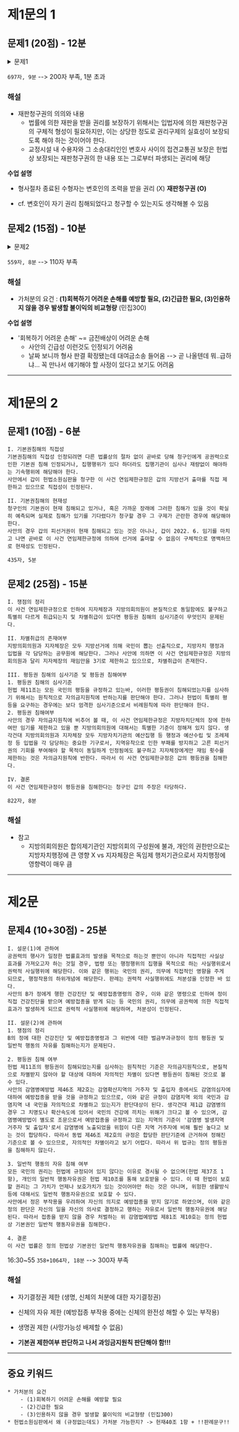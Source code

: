 # 제1문의 1

## 문제1 (20점) - 12분

<details> <summary> 문제1 </summary>

```plain
I. 쟁점의 정리
갑의 변호사 병에 대한 접견제한이 갑의 변호인 접견교통권을 침해하여 위헌인지가 문제된다.

II. 변호인 접견교통권
헌법 제12조 4항은 체포, 구속을 당할 때에 즉시 변호인의 조력을 받을 권리를 규정하고 있으며, 헌법재판소는 '구속'에 대하여 사법절차 외의 행정절차를 포함할 뿐만 아니라 임의동행된 피내사자에 대해서도 인정할 수 있다고 폭넓게 인정하고 있다. 그러나 형사절차가 종료된 수형자가 형사재판 외 민사재판, 헌법재판 등에서 변호인을 접견할 권리에 대해서는 위 헌법규정이 정한 변호인의 조력을 받을 권리가 적용되지 않는다.
사안에서 갑은 형사재판이 2014. 6. 30. 확정되어 수형중인 사람으로, 변호인 병과의 접견은 민사재판을 목적으로 하는 것이므로 헌법상의 변호인 접견교통권이 보호해야 할 접견에 해당하지 않는다. 또한 원칙적으로 구속된 자와 변호인간의 접견은 부당한 제한이나 간섭 없는 자유로운 대화가 보장되어야 하는데, 사안에서 갑과 병 사이 접견은 그 시간과 횟수만 30분, 월 4회로 한정되어 있을 뿐 일반 접견에서 자유로운 대화를 보장받고 있으므로 변호인의 접견교통권을 침해하였다고 보기 어렵다.

III. 결론
민사재판을 앞든 수형자 갑과 그 변호인 병 사이의 접견은 형사상 변호인의 조력을 받기 위한 목적에 해당되지 않으며, 기본적으로 접견시간이 보장되어 있으므로 기본권이 침해되었다고 볼 수 없다.
```

</details>

`697자, 9분` --> 200자 부족, 1분 초과

### 해설

* 재판청구권의 의의와 내용 
  * 법률에 의한 재판을 받을 권리를 보장하기 위해서는 입법자에 의한 재판청구권의 구체적 형성이 필요하지만, 이는 상당한 정도로 권리구제의 실효성이 보장되도록 해야 하는 것이어야 한다.
  * 교정시설 내 수용자와 그 소송대리인인 변호사 사이의 접견교통권 보장은 헌법상 보장되는 재판청구권의 한 내용 또는 그로부터 파생되는 권리에 해당

**수업 설명**

* 형사절차 종료된 수형자는 변호인의 조력을 받을 권리 (X) **재판청구권 (O)**

* cf. 변호인이 자기 권리 침해되었다고 청구할 수 있는지도 생각해볼 수 있음

## 문제2 (15점) - 10분

<details> <summary> 문제2 </summary>

```
I. 쟁점의 정리
헌재법 제68조 1항에 의한 헌법소원심판청구에서도 가처분이 인정될 수 있는지 및 가처분의 적법요건을 충족하는지가 문제된다.

II. 헌법소원심판청구에서의 가처분가부
헌법재판소법은 정당해산심판과 권한쟁의심판에서만 제57조와 제65조를 통해 가처분을 할 수 있다고 규정하고 있으나, 판례는 헌법소원심판절차에서도 가처분의 필요성이 인정될 수 있으며 이를 불허할 다른 이유가 없으므로 헌법소원심판청구에서도 가처분이 가능하다고 본다. 따라서 갑은 헌법소원심판청구를 하면서 가처분을 신청할 수 있다.

III. 가처분의 적법요건
가처분이 인정되려면 (1)당사자적격 (2)본안사건이 헌법재판소의 관할에 속하는 것이며 계속중일 것 (3)보충성이 인정되어야 한다. 
사안에서 갑은 당사자적격이 인정되나, 본안의 심판대상인 규정은 대통령령에 해당하므로 헌법재판소의 관할에 속하는 것이 아니라 대법원의 관할에 속하는 (헌법 제107조 1, 2항)것이다. 따라서 갑의 본안사건이 헌법재판소 관할에 해당하지 않으므로, 가처분의 적법요건을 충족하지 않는다.

IV. 결론
갑이 제기한 가처분신청은 부당하다.

```

</details>

`559자, 8분` --> 110자 부족

### 해설

* 가처분의 요건 : **(1)회복하기 어려운 손해를 예방할 필요, (2)긴급한 필요, (3)인용하지 않을 경우 발생할 불이익의 비교형량** (민집300)

**수업 설명**

* '회복하기 어려운 손해' ~= 금전배상이 어려운 손해
  * 사안의 긴급성 이런것도 인정되기 어려움
  * 날짜 보니까 형사 판결 확정됐는데 대여금소송 들어옴 --> 곧 나올텐데 뭐..급하냐... 꼭 만나서 얘기해야 할 사정이 있다고 보기도 어려움

---

# 제1문의 2

## 문제1 (10점) - 6분

```
I. 기본권침해의 직접성
기본권침해의 직접성 인정되려면 다른 법률상의 절차 없이 곧바로 당해 청구인에게 공권력으로 인한 기본권 침해 인정되거나, 집행행위가 있다 하더라도 집행기관이 심사나 재량없이 해야하는 기속행위에 해당해야 한다.
사안에서 갑이 헌법소원심판을 청구한 이 사건 연임제한규정은 갑의 지방선거 출마를 직접 제한하고 있으므로 직접성이 인정된다.

II. 기본권침해의 현재성
청구인의 기본권이 현재 침해되고 있거나, 혹은 가까운 장래에 그러한 침해가 있을 것이 확실히 예측되며 실제로 침해가 있기를 기다렸다가 청구할 경우 그 구제가 곤란한 경우에 해당해야 한다.
사안의 경우 갑의 피선거권이 현재 침해되고 있는 것은 아니나, 갑이 2022. 6. 임기를 마치고 나면 곧바로 이 사건 연임제한규정에 의하여 선거에 출마할 수 없음이 구체적으로 명백하므로 현재성도 인정된다.
```
`435자, 5분`

## 문제2 (25점) - 15분

```
I. 쟁점의 정리
이 사건 연임제한규정으로 인하여 지자체장과 지방의회의원이 본질적으로 동일함에도 불구하고 특별히 다르게 취급되는지 및 차별취급이 있다면 평등권 침해의 심사기준이 무엇인지 문제된다.

II. 차별취급의 존재여부
지방의회의원과 지자체장은 모두 지방선거에 의해 국민이 뽑는 선출직으로, 지방자치 행정과 입법을 각 담당하는 공무원에 해당한다. 그러나 사안에 의하면 이 사건 연임제한규정은 지방의회의원과 달리 지자체장의 재임만을 3기로 제한하고 있으므로, 차별취급이 존재한다.

III. 평등권 침해의 심사기준 및 평등권 침해여부
1. 평등권 침해의 심사기준
헌법 제11조는 모든 국민의 평등을 규정하고 있는바, 이러한 평등권이 침해되었는지를 심사하기 위해서는 원칙적으로 자의금지원칙에 반하는지를 판단해야 한다. 그러나 헌법이 특별히 평등을 요구하는 경우에는 보다 엄격한 심사기준으로서 비례원칙에 따라 판단해야 한다.
2. 평등권 침해여부
사안의 경우 자의금지원칙에 비추어 볼 때, 이 사건 연임제한규정은 지방자치단체의 장에 한하여만 임기를 제한하고 있을 뿐 지방의회의원에 대해서는 특별한 기준이 정해져 있지 않다. 생각건대 지방의회의원과 지자체장 모두 지방자치기관의 예산집행 등 행정과 예산수립 및 조례제정 등 입법을 각 담당하는 중요한 기구로서, 지역유착으로 인한 부패를 방지하고 고른 피선거권의 기회를 부여해야 할 목적이 동일하게 인정됨에도 불구하고 지자체장에게만 재임 횟수를 제한하는 것은 자의금지원칙에 반한다. 따라서 이 사건 연임제한규정은 갑의 평등권을 침해한다.

IV. 결론
이 사건 연임제한규정이 평등권을 침해한다는 청구인 갑의 주장은 타당하다.
```
`822자, 8분`

### 해설
* 참고
  * 지방의회의원은 합의제기관인 지방의회의 구성원에 불과, 개인의 권한만으로는 지방자치행정에 큰 영향 X vs 지자체장은 독임제 행저기관으로서 자치행정에 영향력이 매우 큼

---
# 제2문

## 문제4 (10+30점) - 25분

```
I. 설문(1)에 관하여
공권력의 행사가 일정한 법률효과의 발생을 목적으로 하는것 뿐만이 아니라 직접적인 사실상 효과를 가져오고자 하는 것일 경우, 법령 또는 행정행위의 집행을 목적으로 하는 사실행위로서 권력적 사실행위에 해당한다. 이와 같은 행위는 국민의 권리, 의무에 직접적인 영향을 주게 되므로, 행정작용의 하위개념에 해당한다. 판례는 권력적 사실행위에도 처분성을 인정한 바 있다.
사안의 B가 정에게 행한 건강진단 및 예방접종명령의 경우, 이와 같은 명령으로 인하여 정이 직접 건강진단을 받으며 예방접종을 받게 되는 등 국민의 권리, 의무에 공권력에 의한 직접적 효과가 발생하게 되므로 권력적 사실행위에 해당하며, 처분성이 인정된다.

II. 설문(2)에 관하여
1. 쟁점의 정리
B의 정에 대한 건강진단 및 예방접종명령과 그 위반에 대한 벌금부과규정이 정의 평등권 및 일반적 행동의 자유를 침해하는지가 문제된다.

2. 평등권 침해 여부
헌법 제11조의 평등권이 침해되었는지를 심사하는 원칙적인 기준은 자의금지원칙으로, 본질적으로 차별받지 않아야 할 대상에 대하여 자의적인 차별이 있다면 평등권이 침해된 것으로 볼 수 있다.
사안의 감염병예방법 제46조 제2호는 감염확산지역의 거주자 및 출입자 중에서도 감염의심자에 대하여 예방접종을 받을 것을 규정하고 있으므로, 이와 같은 규정이 감염지역 외의 국민과 감염지역 내 국민을 자의적으로 차별하고 있는지가 판단대상이 된다. 생각건대 제1급 감염병의 경우 그 치명도나 확산속도에 있어서 국민의 건강에 끼치는 위해가 크다고 볼 수 있으며, 감염병예방법이 별도로 조문으로서 예방접종을 규정하고 있는 지역의 기준이 '감염병 발생지역 거주자 및 출입자'로서 감염병에 노출되었을 위험이 다른 지역 거주자에 비해 훨씬 높다고 보는 것이 합당하다. 따라서 동법 제46조 제2호의 규정은 합당한 판단기준에 근거하여 정해진 기준으로 볼 수 있으므로, 자의적인 차별이라고 보기 어렵다. 따라서 위 법규는 정의 평등권을 침해하지 않는다.

3. 일반적 행동의 자유 침해 여부
모든 국민의 권리는 헌법에 규정되어 있지 않다는 이유로 경시될 수 없으며(헌법 제37조 1항), 개인의 일반적 행동자유권은 헌법 제10조를 통해 보호받을 수 있다. 이 때 헌법이 보호할 권리는 그 가치가 언제나 보호가치가 있는 것이어야만 하는 것은 아니며, 위험한 생활방식 등에 대해서도 일반적 행동자유권으로 보호할 수 있다.
사안에서 정은 부작용을 우려하여 자신의 의지로 예방접종을 받지 않기로 하였으며, 이와 같은 정의 판단은 자신의 일을 자신의 의사로 결정하고 행하는 자유로서 일반적 행동자유권에 해당된다. 따라서 접종을 받지 않을 경우 처벌하는 위 감염법예방법 제81조 제10호는 정의 헌법상 기본권인 일반적 행동자유권을 침해한다.

4. 결론
이 사건 법률은 정의 헌법상 기본권인 일반적 행동자유권을 침해하는 법률에 해당한다.
```
16:30~55
`358+1064자, 18분` --> 300자 부족

### 해설
* 자기결정권 제한 (생명, 신체의 처분에 대한 자기결정권)
* 신체의 자유 제한 (예방접종 부작용 중에는 신체의 완전성 해할 수 있는 부작용)
* 생명권 제한 (사망가능성 배제할 수 없음)

* **기본권 제한여부 판단하고 나서 과잉금지원칙 판단해야 함!!!**


---

## 중요 키워드

```plain
* 가처분의 요건
    - (1)회복하기 어려운 손해를 예방할 필요
    - (2)긴급한 필요
    - (3)인용하지 않을 경우 발생할 불이익의 비교형량 (민집300)
* 헌법소원심판에서 왜 (규정없는데도) 가처분 가능한지? -> 헌재40조 1항 + !!판례문구!!
```